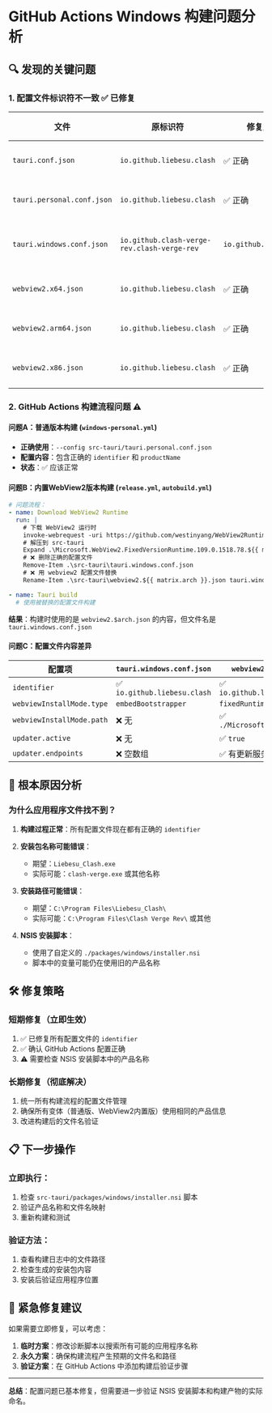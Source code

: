 # GitHub Actions Windows 构建问题分析

## 🔍 **发现的关键问题**

### 1. **配置文件标识符不一致** ✅ 已修复

| 文件 | 原标识符 | 修复后标识符 | 状态 |
|------|---------|-------------|------|
| `tauri.conf.json` | `io.github.liebesu.clash` | ✅ 正确 | 已正确 |
| `tauri.personal.conf.json` | `io.github.liebesu.clash` | ✅ 正确 | 已正确 |
| `tauri.windows.conf.json` | `io.github.clash-verge-rev.clash-verge-rev` | `io.github.liebesu.clash` | ✅ 已修复 |
| `webview2.x64.json` | `io.github.liebesu.clash` | ✅ 正确 | 已正确 |
| `webview2.arm64.json` | `io.github.liebesu.clash` | ✅ 正确 | 已正确 |
| `webview2.x86.json` | `io.github.liebesu.clash` | ✅ 正确 | 已正确 |

### 2. **GitHub Actions 构建流程问题** ⚠️

#### **问题A：普通版本构建** (`windows-personal.yml`)
- **正确使用**：`--config src-tauri/tauri.personal.conf.json`
- **配置内容**：包含正确的 `identifier` 和 `productName`
- **状态**：✅ 应该正常

#### **问题B：内置WebView2版本构建** (`release.yml`, `autobuild.yml`)
```yaml
# 问题流程：
- name: Download WebView2 Runtime
  run: |
    # 下载 WebView2 运行时
    invoke-webrequest -uri https://github.com/westinyang/WebView2RuntimeArchive/releases/download/109.0.1518.78/Microsoft.WebView2.FixedVersionRuntime.109.0.1518.78.${{ matrix.arch }}.cab
    # 解压到 src-tauri
    Expand .\Microsoft.WebView2.FixedVersionRuntime.109.0.1518.78.${{ matrix.arch }}.cab -F:* ./src-tauri
    # ❌ 删除正确的配置文件
    Remove-Item .\src-tauri\tauri.windows.conf.json
    # ❌ 用 webview2 配置文件替换
    Rename-Item .\src-tauri\webview2.${{ matrix.arch }}.json tauri.windows.conf.json

- name: Tauri build
  # 使用被替换的配置文件构建
```

**结果**：构建时使用的是 `webview2.$arch.json` 的内容，但文件名是 `tauri.windows.conf.json`

#### **问题C：配置文件内容差异**

| 配置项 | `tauri.windows.conf.json` | `webview2.x64.json` |
|--------|--------------------------|---------------------|
| `identifier` | ✅ `io.github.liebesu.clash` | ✅ `io.github.liebesu.clash` |
| `webviewInstallMode.type` | `embedBootstrapper` | `fixedRuntime` |
| `webviewInstallMode.path` | ❌ 无 | ✅ `./Microsoft.WebView2...` |
| `updater.active` | ❌ 无 | ✅ `true` |
| `updater.endpoints` | ❌ 空数组 | ✅ 有更新服务器 |

## 🎯 **根本原因分析**

### **为什么应用程序文件找不到？**

1. **构建过程正常**：所有配置文件现在都有正确的 `identifier`
2. **安装包名称可能错误**：
   - 期望：`Liebesu_Clash.exe`
   - 实际可能：`clash-verge.exe` 或其他名称

3. **安装路径可能错误**：
   - 期望：`C:\Program Files\Liebesu_Clash\`
   - 实际可能：`C:\Program Files\Clash Verge Rev\` 或其他

4. **NSIS 安装脚本**：
   - 使用了自定义的 `./packages/windows/installer.nsi`
   - 脚本中的变量可能仍在使用旧的产品名称

## 🛠️ **修复策略**

### **短期修复（立即生效）**
1. ✅ 已修复所有配置文件的 `identifier`
2. ✅ 确认 GitHub Actions 配置正确
3. ⚠️ 需要检查 NSIS 安装脚本中的产品名称

### **长期修复（彻底解决）**
1. 统一所有构建流程的配置文件管理
2. 确保所有变体（普通版、WebView2内置版）使用相同的产品信息
3. 改进构建后的文件名验证

## 📋 **下一步操作**

### **立即执行**：
1. 检查 `src-tauri/packages/windows/installer.nsi` 脚本
2. 验证产品名称和文件名映射
3. 重新构建和测试

### **验证方法**：
1. 查看构建日志中的文件路径
2. 检查生成的安装包内容
3. 安装后验证应用程序位置

## 🚨 **紧急修复建议**

如果需要立即修复，可以考虑：
1. **临时方案**：修改诊断脚本以搜索所有可能的应用程序名称
2. **永久方案**：确保构建流程产生预期的文件名和路径
3. **验证方案**：在 GitHub Actions 中添加构建后验证步骤

---

**总结**：配置问题已基本修复，但需要进一步验证 NSIS 安装脚本和构建产物的实际命名。

